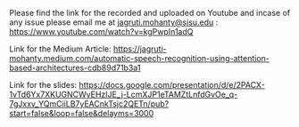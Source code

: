 
Please find the link for the recorded and uploaded on Youtube and incase of any issue please email me at jagruti.mohanty@sjsu.edu :
https://www.youtube.com/watch?v=kgPwpIn1adQ 


Link for the Medium Article:
https://jagruti-mohanty.medium.com/automatic-speech-recognition-using-attention-based-architectures-cdb89d71b3a1


Link for the slides:
https://docs.google.com/presentation/d/e/2PACX-1vTd6Yx7XKUGNCWyEHzIJE_j-LcmXJP1eTAMZtLnfdGvOe_q-7gJxxv_YQmCiiLB7yEACnkTsjc2QETn/pub?start=false&loop=false&delayms=3000

